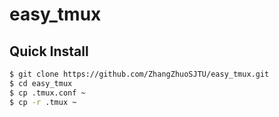 # easy\_tmux

## Quick Install 
```bash
$ git clone https://github.com/ZhangZhuoSJTU/easy_tmux.git
$ cd easy_tmux
$ cp .tmux.conf ~
$ cp -r .tmux ~
```

